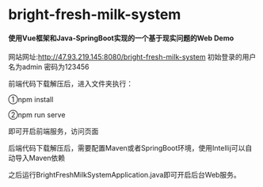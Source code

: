 # bright-fresh-milk-system
#### 使用Vue框架和Java-SpringBoot实现的一个基于现实问题的Web Demo
网站网址:http://47.93.219.145:8080/bright-fresh-milk-system
初始登录的用户名为admin  密码为123456

前端代码下载解压后，进入文件夹执行：

①npm install

②npm run serve

即可开启前端服务，访问页面

后端代码下载解压后，需要配置Maven或者SpringBoot环境，使用Intellij可以自动导入Maven依赖

之后运行BrightFreshMilkSystemApplication.java即可开启后台Web服务。
